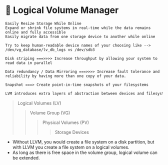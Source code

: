 # 🐧 Logical Volume Manager
```text
Easily Resize Storage While Online
Expand or shrink file systems in real-time while the data remains online and fully accessible
Easily migrate data from one storage device to another while online

Try to keep human-readable device names of your choosing like --> /dev/vg_database/lv_db_logs vs /dev/sdb3
```

```text
Disk striping ===>>>> Increase throughput by allowing your system to read data in parallel

Data redundancy / Data Mirroring ===>>>> Increase fault tolerance and reliability by having more than one copy of your data.

Snapshot ===> Create point-in-time snapshots of your filesystems
```

```bash
LVM introduces extra layers of abstraction between devices and filesystems placed on those storage devices
```

> Logical Volumes (LV)
>> Volume Group (VG)
>>> Physical Volumes (PV)
>>>> Storage Devices

- Without LLVM, you would create a file system on a disk partition, but with LLVM you create a file system on a       logical volumes.
- As long as there is free space in the volume group, logical volume can be extended.